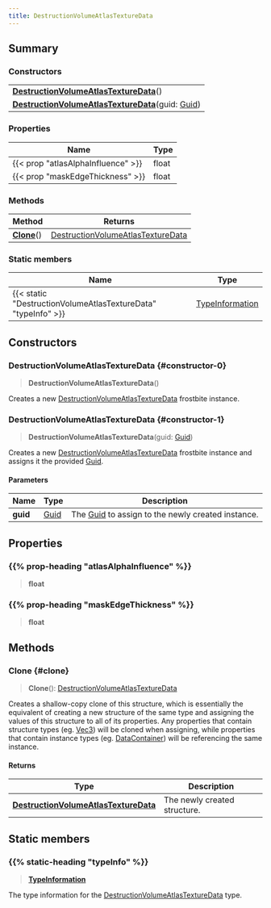 ```yaml
---
title: DestructionVolumeAtlasTextureData
---
```


## Summary

### Constructors

|  |
| --- |
| **[DestructionVolumeAtlasTextureData](#constructor-0)**() |
| **[DestructionVolumeAtlasTextureData](#constructor-1)**(guid: [Guid](/vext/ref/shared/type/guid)) |

### Properties

| Name | Type |
| ---- | ---- |
| {{< prop "atlasAlphaInfluence" >}} | float |
| {{< prop "maskEdgeThickness" >}} | float |

### Methods

| Method | Returns |
| ------ | ------- |
| **[Clone](#clone)**() | [DestructionVolumeAtlasTextureData](/vext/ref/fb/destructionvolumeatlastexturedata) |

### Static members

| Name | Type |
| ---- | ---- |
| {{< static "DestructionVolumeAtlasTextureData" "typeInfo" >}} | [TypeInformation](/vext/ref/shared/type/typeinformation) |

## Constructors

### DestructionVolumeAtlasTextureData {#constructor-0}

> **DestructionVolumeAtlasTextureData**()

Creates a new [DestructionVolumeAtlasTextureData](/vext/ref/fb/destructionvolumeatlastexturedata) frostbite instance.

### DestructionVolumeAtlasTextureData {#constructor-1}

> **DestructionVolumeAtlasTextureData**(guid: [Guid](/vext/ref/shared/type/guid))

Creates a new [DestructionVolumeAtlasTextureData](/vext/ref/fb/destructionvolumeatlastexturedata) frostbite instance and assigns it the provided [Guid](/vext/ref/shared/type/guid).

#### Parameters

| Name | Type | Description |
| ---- | ---- | ----------- |
| **guid** | [Guid](/vext/ref/shared/type/guid) | The [Guid](/vext/ref/shared/type/guid) to assign to the newly created instance. |

## Properties

### {{% prop-heading "atlasAlphaInfluence" %}}

> **float**

### {{% prop-heading "maskEdgeThickness" %}}

> **float**

## Methods

### Clone {#clone}

> **Clone**(): [DestructionVolumeAtlasTextureData](/vext/ref/fb/destructionvolumeatlastexturedata)

Creates a shallow-copy clone of this structure, which is essentially the equivalent of creating a new structure of the same type and assigning the values of this structure to all of its properties. Any properties that contain structure types (eg. [Vec3](/vext/ref/shared/type/vec3)) will be cloned when assigning, while properties that contain instance types (eg. [DataContainer](/vext/ref/shared/type/datacontainer)) will be referencing the same instance.

#### Returns

| Type | Description |
| ---- | ----------- |
| **[DestructionVolumeAtlasTextureData](/vext/ref/fb/destructionvolumeatlastexturedata)** | The newly created structure. |

## Static members

### {{% static-heading "typeInfo" %}}

> **[TypeInformation](/vext/ref/shared/type/typeinformation)**

The type information for the [DestructionVolumeAtlasTextureData](/vext/ref/fb/destructionvolumeatlastexturedata) type.

